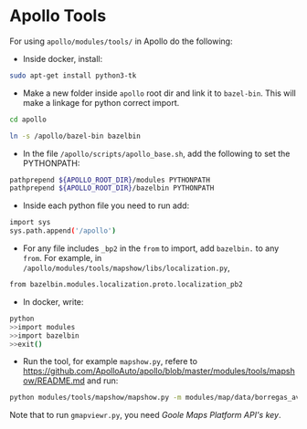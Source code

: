 # Apollo Tools

For using `apollo/modules/tools/` in Apollo do the following:

* Inside docker, install: 

```bash
sudo apt-get install python3-tk
```

* Make a new folder inside `apollo` root dir and link it to `bazel-bin`. This will make a linkage for python correct import.

```bash
cd apollo

ln -s /apollo/bazel-bin bazelbin
``` 

* In the file `/apollo/scripts/apollo_base.sh`, add the following to set the PYTHONPATH:

```bash
pathprepend ${APOLLO_ROOT_DIR}/modules PYTHONPATH
pathprepend ${APOLLO_ROOT_DIR}/bazelbin PYTHONPATH
```

* Inside each python file you need to run add:

```bash
import sys
sys.path.append('/apollo')
```

* For any file includes `_bp2` in the `from` to import, add `bazelbin.` to any `from`. For example, in `/apollo/modules/tools/mapshow/libs/localization.py`, 

```bash
from bazelbin.modules.localization.proto.localization_pb2
```

* In docker, write:

```bash
python
>>import modules
>>import bazelbin
>>exit()
```
* Run the tool, for example `mapshow.py`, refere to https://github.com/ApolloAuto/apollo/blob/master/modules/tools/mapshow/README.md and run:

```bash
python modules/tools/mapshow/mapshow.py -m modules/map/data/borregas_ave/base_map.bin
```


Note that to run `gmapviewr.py`, you need _Goole Maps Platform API's key_.   

